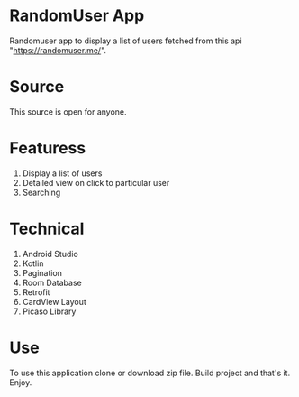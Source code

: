 # RandomUser App
Randomuser app to display a list of users fetched from this api "https://randomuser.me/".
# Source
This source is open for anyone.
# Featuress

1) Display a list of users
2) Detailed view on click to particular user
3) Searching

# Technical

1) Android Studio
2) Kotlin
3) Pagination
4) Room Database
5) Retrofit
6) CardView Layout
7) Picaso Library

# Use

To use this application clone or download zip file. Build project and that's it. Enjoy.
